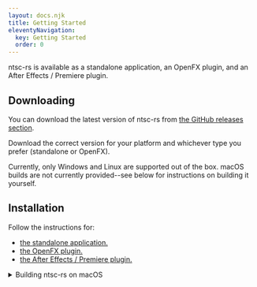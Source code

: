 ```yaml
---
layout: docs.njk
title: Getting Started
eleventyNavigation:
  key: Getting Started
  order: 0
---
```


ntsc-rs is available as a standalone application, an OpenFX plugin, and an After Effects / Premiere plugin.

<h2>Downloading</h2>
You can download the latest version of ntsc-rs from <a href="https://github.com/valadaptive/ntsc-rs/releases">the GitHub releases section</a>.

Download the correct version for your platform and whichever type you prefer (standalone or OpenFX).

Currently, only Windows and Linux are supported out of the box. macOS builds are not currently provided--see below for instructions on building it yourself.

<h2>Installation</h2>
Follow the instructions for:
<ul>
    <li><a href="/docs/standalone-installation">the standalone application.</a></li>
    <li><a href="/docs/openfx-plugin">the OpenFX plugin.</a></li>
    <li><a href="/docs/after-effects-plugin">the After Effects / Premiere plugin.</a></li>
</ul>

<details>
<summary>Building ntsc-rs on macOS</summary>

Official macOS builds for ntsc-rs are in the works. For now, here's how to build the standalone application and OpenFX plugin yourself in [the terminal](https://support.apple.com/guide/terminal/welcome/mac):

1. Install [rustup](https://rustup.rs/) and use it to install the latest stable version of Rust:
   ```
   rustup install stable
   ```
2. Install [brew](https://brew.sh/) and use it to install GStreamer:
   ```
   brew install --cask gstreamer-runtime
   brew install --cask gstreamer-development
   ```
3. Clone the ntsc-rs Git repository, making sure to include submodules, and switch to the `macos` branch:
   ```
   git clone --recurse-submodules https://github.com/valadaptive/ntsc-rs.git
   cd ntsc-rs
   git checkout macos
   ```
4. Add the GStreamer tooling to your PATH:
   ```
   export PATH=$PATH:/Library/Frameworks/GStreamer.framework/Versions/1.0/bin
   export PKG_CONFIG_PATH=/Library/Frameworks/GStreamer.framework/Versions/1.0/lib/pkgconfig
   ```
5. Build the standalone app and/or the OpenFX plugin:
   ```
   # To build the standalone app (output will be in the `build` folder)
   cargo xtask macos-bundle --release

   # To build the OpenFX plugin (output will be in `crates/openfx-plugin/build`)
   cargo xtask build-ofx-plugin --macos-universal --release
   ```

If you run into any problems, feel free to ask for help in [this GitHub issue thread](https://github.com/valadaptive/ntsc-rs/issues/36) (though note that the instructions provided there are outdated, and this documentation supersedes it).
</details>